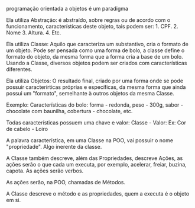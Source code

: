 programação orientada a objetos é um paradigma

Ela utiliza Abstração:
    é abstraído, sobre regras ou de acordo com o funcionamento, características deste objeto, tais podem ser:
    1. CPF.
    2. Nome
    3. Altura.
    4. Etc.

Ela utiliza Classe:
    Aquilo que caracteriza um substantivo, cria o formato de um objeto. Pode ser pensada como uma forma de bolo, a classe define o formato do objeto, da mesma forma que a forma cria a base de um bolo. Usando a Classe, diversos objetos podem ser criados com características diferentes.

Ela utiliza Objetos:
    O resultado final, criado por uma forma onde se pode possuir caracterírticas próprias e específicas, da mesma forma que ainda possui um "formato", semelhante à outros objetos da mesma Classe.


Exemplo:
    Características do bolo: forma - redonda, peso - 300g, sabor - chocolate com baunilha, cobertura - chocolate, etc.

Todas características possuem uma chave e valor:
Classe - Valor:
Ex: Cor de cabelo - Loiro

A palavra característica, em uma Classe na POO, vai possuir o nome "propriedade". Algo inerente da classe.


A Classe também descreve, além das Propriedades, descreve Ações, as ações serão o que cada um executa, por exemplo, acelerar, freiar, buzina, capota. As ações serão verbos.

As ações serão, na POO, chamadas de Métodos.

A Classe descreve o método e as propriedades, quem a executa é o objeto em si.



